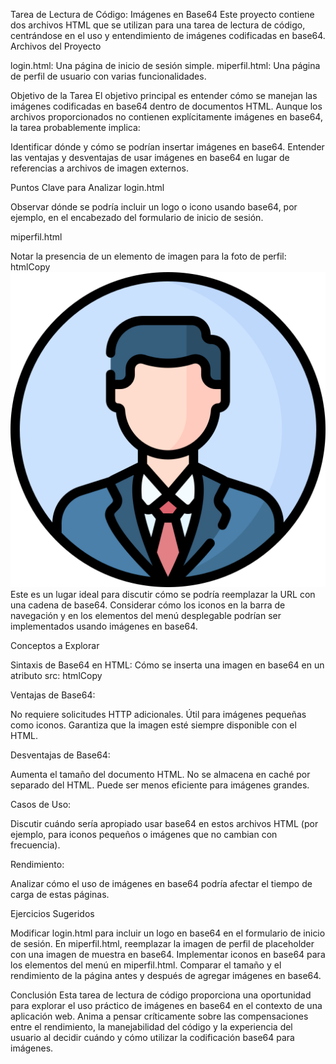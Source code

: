 Tarea de Lectura de Código: Imágenes en Base64
Este proyecto contiene dos archivos HTML que se utilizan para una tarea de lectura de código, centrándose en el uso y entendimiento de imágenes codificadas en base64.
Archivos del Proyecto

login.html: Una página de inicio de sesión simple.
miperfil.html: Una página de perfil de usuario con varias funcionalidades.

Objetivo de la Tarea
El objetivo principal es entender cómo se manejan las imágenes codificadas en base64 dentro de documentos HTML. Aunque los archivos proporcionados no contienen explícitamente imágenes en base64, la tarea probablemente implica:

Identificar dónde y cómo se podrían insertar imágenes en base64.
Entender las ventajas y desventajas de usar imágenes en base64 en lugar de referencias a archivos de imagen externos.

Puntos Clave para Analizar
login.html

Observar dónde se podría incluir un logo o icono usando base64, por ejemplo, en el encabezado del formulario de inicio de sesión.

miperfil.html

Notar la presencia de un elemento de imagen para la foto de perfil:
htmlCopy<img src="/images/perfil.png" id="profilePic" class="profile-pic me-3" alt="Foto de perfil">
Este es un lugar ideal para discutir cómo se podría reemplazar la URL con una cadena de base64.
Considerar cómo los iconos en la barra de navegación y en los elementos del menú desplegable podrían ser implementados usando imágenes en base64.

Conceptos a Explorar

Sintaxis de Base64 en HTML:
Cómo se inserta una imagen en base64 en un atributo src:
htmlCopy<img src="data:image/png;base64,iVBORw0KGgoAAAANSUhEUgAAAAEAAAABCAYAAAAfFcSJAAAACklEQVR4nGMAAQAABQABDQottAAAAABJRU5ErkJggg==">

Ventajas de Base64:

No requiere solicitudes HTTP adicionales.
Útil para imágenes pequeñas como iconos.
Garantiza que la imagen esté siempre disponible con el HTML.


Desventajas de Base64:

Aumenta el tamaño del documento HTML.
No se almacena en caché por separado del HTML.
Puede ser menos eficiente para imágenes grandes.


Casos de Uso:

Discutir cuándo sería apropiado usar base64 en estos archivos HTML (por ejemplo, para iconos pequeños o imágenes que no cambian con frecuencia).


Rendimiento:

Analizar cómo el uso de imágenes en base64 podría afectar el tiempo de carga de estas páginas.



Ejercicios Sugeridos

Modificar login.html para incluir un logo en base64 en el formulario de inicio de sesión.
En miperfil.html, reemplazar la imagen de perfil de placeholder con una imagen de muestra en base64.
Implementar iconos en base64 para los elementos del menú en miperfil.html.
Comparar el tamaño y el rendimiento de la página antes y después de agregar imágenes en base64.

Conclusión
Esta tarea de lectura de código proporciona una oportunidad para explorar el uso práctico de imágenes en base64 en el contexto de una aplicación web. Anima a pensar críticamente sobre las compensaciones entre el rendimiento, la manejabilidad del código y la experiencia del usuario al decidir cuándo y cómo utilizar la codificación base64 para imágenes.